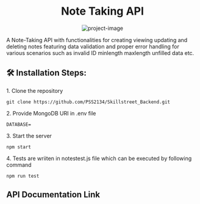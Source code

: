 <h1 align="center" id="title">Note Taking API</h1>

<p align="center"><img src="https://socialify.git.ci/PSS2134/Skillstreet_Backend/image?name=1&amp;theme=Dark" alt="project-image"></p>

<p id="description">A Note-Taking API with functionalities for creating viewing updating and deleting notes featuring data validation and proper error handling for various scenarios such as invalid ID minlength maxlength unfilled data etc.</p>

<h2>🛠️ Installation Steps:</h2>

<p>1. Clone the repository</p>

```
git clone https://github.com/PSS2134/Skillstreet_Backend.git
```

<p>2. Provide MongoDB URI in .env file</p>

```
DATABASE=
```

<p>3. Start the server</p>

```
npm start
```

<p>4. Tests are wriiten in notestest.js file which can be executed by following command</p>

```
npm run test
```

<h2>API Documentation Link </h2> <p><https://drive.google.com/file/d/1WQBjOdNnERiwksvVksCLwN_OtoqdZsXL/view?usp=sharing </p>

<h4><https://drive.google.com/file/d/1WQBjOdNnERiwksvVksCLwN_OtoqdZsXL/view?usp=sharing </h4>

